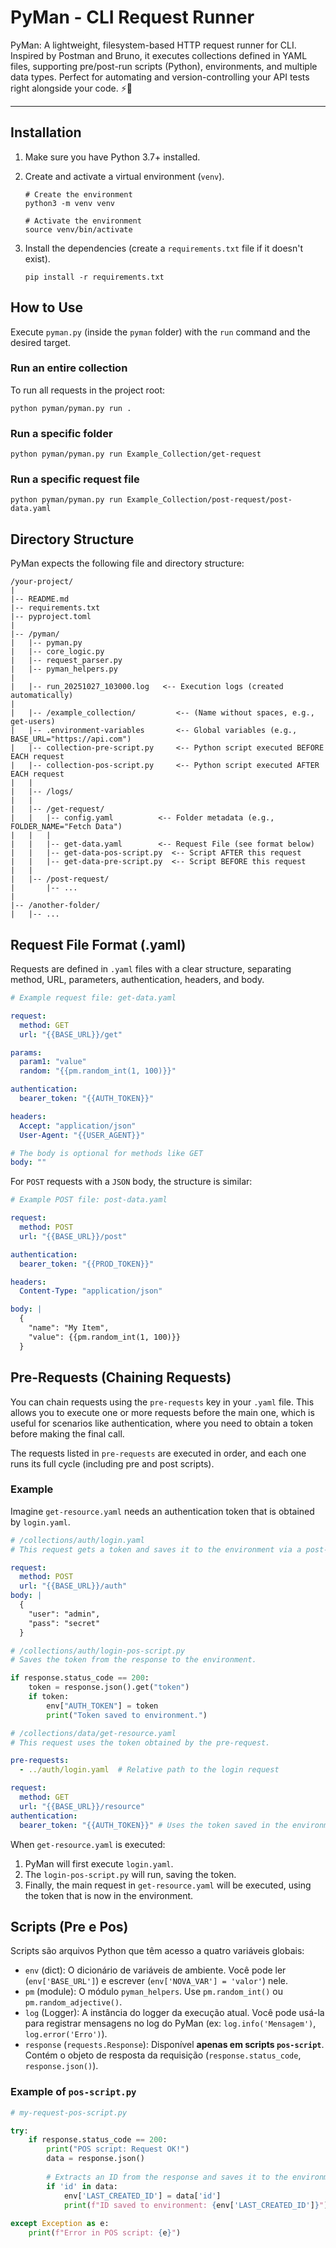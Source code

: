 # PyMan - CLI Request Runner

PyMan: A lightweight, filesystem-based HTTP request runner for CLI. Inspired by Postman and Bruno, it executes collections defined in YAML files, supporting pre/post-run scripts (Python), environments, and multiple data types. Perfect for automating and version-controlling your API tests right alongside your code. ⚡️🐍

---

## Installation

1.  Make sure you have Python 3.7+ installed.
2.  Create and activate a virtual environment (`venv`).

    ```console
    # Create the environment
    python3 -m venv venv
    
    # Activate the environment
    source venv/bin/activate
    ```

3.  Install the dependencies (create a `requirements.txt` file if it doesn't exist).

    ```console
    pip install -r requirements.txt
    ```

## How to Use

Execute `pyman.py` (inside the `pyman` folder) with the `run` command and the desired target.

### Run an entire collection

To run all requests in the project root:

```console
python pyman/pyman.py run .
```

### Run a specific folder

```console
python pyman/pyman.py run Example_Collection/get-request
```

### Run a specific request file

```console
python pyman/pyman.py run Example_Collection/post-request/post-data.yaml
```

## Directory Structure

PyMan expects the following file and directory structure:

```text
/your-project/
|
|-- README.md
|-- requirements.txt
|-- pyproject.toml
|
|-- /pyman/
|   |-- pyman.py
|   |-- core_logic.py
|   |-- request_parser.py
|   |-- pyman_helpers.py
|
|   |-- run_20251027_103000.log   <-- Execution logs (created automatically)
|
|   |-- /example_collection/         <-- (Name without spaces, e.g., get-users)
|   |-- .environment-variables       <-- Global variables (e.g., BASE_URL="https://api.com")
|   |-- collection-pre-script.py     <-- Python script executed BEFORE EACH request
|   |-- collection-pos-script.py     <-- Python script executed AFTER EACH request
|   |
|   |-- /logs/
|   |
|   |-- /get-request/
|   |   |-- config.yaml          <-- Folder metadata (e.g., FOLDER_NAME="Fetch Data")
|   |   |
|   |   |-- get-data.yaml        <-- Request File (see format below)
|   |   |-- get-data-pos-script.py  <-- Script AFTER this request
|   |   |-- get-data-pre-script.py  <-- Script BEFORE this request
|   |
|   |-- /post-request/
|       |-- ...
|
|-- /another-folder/
|   |-- ...
```

## Request File Format (.yaml)

Requests are defined in `.yaml` files with a clear structure, separating method, URL, parameters, authentication, headers, and body.

```yaml
# Example request file: get-data.yaml

request:
  method: GET
  url: "{{BASE_URL}}/get"

params:
  param1: "value"
  random: "{{pm.random_int(1, 100)}}"

authentication:
  bearer_token: "{{AUTH_TOKEN}}"

headers:
  Accept: "application/json"
  User-Agent: "{{USER_AGENT}}"

# The body is optional for methods like GET
body: ""
```

For `POST` requests with a `JSON` body, the structure is similar:

```yaml
# Example POST file: post-data.yaml

request:
  method: POST
  url: "{{BASE_URL}}/post"

authentication:
  bearer_token: "{{PROD_TOKEN}}"

headers:
  Content-Type: "application/json"

body: |
  {
    "name": "My Item",
    "value": {{pm.random_int(1, 100)}}
  }
```

## Pre-Requests (Chaining Requests)

You can chain requests using the `pre-requests` key in your `.yaml` file. This allows you to execute one or more requests before the main one, which is useful for scenarios like authentication, where you need to obtain a token before making the final call.

The requests listed in `pre-requests` are executed in order, and each one runs its full cycle (including pre and post scripts).

### Example

Imagine `get-resource.yaml` needs an authentication token that is obtained by `login.yaml`.

```yaml
# /collections/auth/login.yaml
# This request gets a token and saves it to the environment via a post-script.

request:
  method: POST
  url: "{{BASE_URL}}/auth"
body: |
  {
    "user": "admin",
    "pass": "secret"
  }
```

```python
# /collections/auth/login-pos-script.py
# Saves the token from the response to the environment.

if response.status_code == 200:
    token = response.json().get("token")
    if token:
        env["AUTH_TOKEN"] = token
        print("Token saved to environment.")
```

```yaml
# /collections/data/get-resource.yaml
# This request uses the token obtained by the pre-request.

pre-requests:
  - ../auth/login.yaml  # Relative path to the login request

request:
  method: GET
  url: "{{BASE_URL}}/resource"
authentication:
  bearer_token: "{{AUTH_TOKEN}}" # Uses the token saved in the environment
```

When `get-resource.yaml` is executed:
1.  PyMan will first execute `login.yaml`.
2.  The `login-pos-script.py` will run, saving the token.
3.  Finally, the main request in `get-resource.yaml` will be executed, using the token that is now in the environment.

## Scripts (Pre e Pos)

Scripts são arquivos Python que têm acesso a quatro variáveis globais:

-   `env` (dict): O dicionário de variáveis de ambiente. Você pode ler (`env['BASE_URL']`) e escrever (`env['NOVA_VAR'] = 'valor'`) nele.
-   `pm` (module): O módulo `pyman_helpers`. Use `pm.random_int()` ou `pm.random_adjective()`.
-   `log` (Logger): A instância do logger da execução atual. Você pode usá-la para registrar mensagens no log do PyMan (ex: `log.info('Mensagem')`, `log.error('Erro')`).
-   `response` (`requests.Response`): Disponível **apenas em scripts `pos-script`**. Contém o objeto de resposta da requisição (`response.status_code`, `response.json()`).

### Example of `pos-script.py`

```python
# my-request-pos-script.py

try:
    if response.status_code == 200:
        print("POS script: Request OK!")
        data = response.json()
        
        # Extracts an ID from the response and saves it to the environment
        if 'id' in data:
            env['LAST_CREATED_ID'] = data['id']
            print(f"ID saved to environment: {env['LAST_CREATED_ID']}")
            
except Exception as e:
    print(f"Error in POS script: {e}")

```